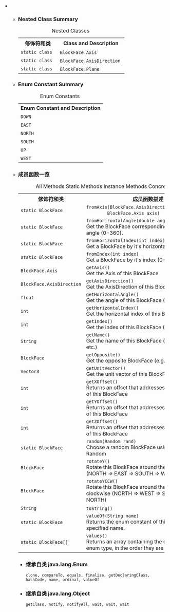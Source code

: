 <div class="summary">
<ul class="blockList">
<li class="blockList">
<!-- ======== NESTED CLASS SUMMARY ======== -->
<ul class="blockList">
<li class="blockList"><a name="nested.class.summary">
<!--   -->
</a>
<h3>Nested Class Summary</h3>
<table class="memberSummary" border="0" cellpadding="3" cellspacing="0" summary="Nested Class Summary table, listing nested classes, and an explanation">
<caption><span>Nested Classes</span><span class="tabEnd"> </span></caption>
<tr>
<th>修饰符和类</th>
<th class="colLast" scope="col">Class and Description</th>
</tr>
<tr class="altColor">
<td class="colFirst"><code>static class </code></td>
<td class="colLast"><code><span class="memberNameLink"><a  title="enum in cn.nukkit.math">BlockFace.Axis</a></span></code> </td>
</tr>
<tr class="rowColor">
<td class="colFirst"><code>static class </code></td>
<td class="colLast"><code><span class="memberNameLink"><a  title="enum in cn.nukkit.math">BlockFace.AxisDirection</a></span></code> </td>
</tr>
<tr class="altColor">
<td class="colFirst"><code>static class </code></td>
<td class="colLast"><code><span class="memberNameLink"><a  title="enum in cn.nukkit.math">BlockFace.Plane</a></span></code> </td>
</tr>
</table>
</li>
</ul>
<!-- =========== ENUM CONSTANT SUMMARY =========== -->
<ul class="blockList">
<li class="blockList"><a name="enum.constant.summary">
<!--   -->
</a>
<h3>Enum Constant Summary</h3>
<table class="memberSummary" border="0" cellpadding="3" cellspacing="0" summary="Enum Constant Summary table, listing enum constants, and an explanation">
<caption><span>Enum Constants</span><span class="tabEnd"> </span></caption>
<tr>
<th class="colOne" scope="col">Enum Constant and Description</th>
</tr>
<tr class="altColor">
<td class="colOne"><code><span class="memberNameLink"><a >DOWN</a></span></code> </td>
</tr>
<tr class="rowColor">
<td class="colOne"><code><span class="memberNameLink"><a >EAST</a></span></code> </td>
</tr>
<tr class="altColor">
<td class="colOne"><code><span class="memberNameLink"><a >NORTH</a></span></code> </td>
</tr>
<tr class="rowColor">
<td class="colOne"><code><span class="memberNameLink"><a >SOUTH</a></span></code> </td>
</tr>
<tr class="altColor">
<td class="colOne"><code><span class="memberNameLink"><a >UP</a></span></code> </td>
</tr>
<tr class="rowColor">
<td class="colOne"><code><span class="memberNameLink"><a >WEST</a></span></code> </td>
</tr>
</table>
</li>
</ul>
<!-- ========== METHOD SUMMARY =========== -->
<ul class="blockList">
<li class="blockList"><a name="method.summary">
<!--   -->
</a>
<h3>成员函数一览</h3>
<table class="memberSummary" border="0" cellpadding="3" cellspacing="0" summary="Method Summary table, listing methods, and an explanation">
<caption><span id="t0" class="activeTableTab"><span>All Methods</span><span class="tabEnd"> </span></span><span id="t1" class="tableTab"><span><a >Static Methods</a></span><span class="tabEnd"> </span></span><span id="t2" class="tableTab"><span><a >Instance Methods</a></span><span class="tabEnd"> </span></span><span id="t4" class="tableTab"><span><a >Concrete Methods</a></span><span class="tabEnd"> </span></span></caption>
<tr>
<th>修饰符和类</th>
<th>成员函数描述</th>
</tr>
<tr id="i0" class="altColor">
<td class="colFirst"><code>static <a  title="enum in cn.nukkit.math">BlockFace</a></code></td>
<td class="colLast"><code><span class="memberNameLink"><a >fromAxis</a></span>(<a  title="enum in cn.nukkit.math">BlockFace.AxisDirection</a> axisDirection,
        <a  title="enum in cn.nukkit.math">BlockFace.Axis</a> axis)</code> </td>
</tr>
<tr id="i1" class="rowColor">
<td class="colFirst"><code>static <a  title="enum in cn.nukkit.math">BlockFace</a></code></td>
<td class="colLast"><code><span class="memberNameLink"><a >fromHorizontalAngle</a></span>(double angle)</code>
<div class="block">Get the BlockFace corresponding to the given angle (0-360).</div>
</td>
</tr>
<tr id="i2" class="altColor">
<td class="colFirst"><code>static <a  title="enum in cn.nukkit.math">BlockFace</a></code></td>
<td class="colLast"><code><span class="memberNameLink"><a >fromHorizontalIndex</a></span>(int index)</code>
<div class="block">Get a BlockFace by it's horizontal index (0-3).</div>
</td>
</tr>
<tr id="i3" class="rowColor">
<td class="colFirst"><code>static <a  title="enum in cn.nukkit.math">BlockFace</a></code></td>
<td class="colLast"><code><span class="memberNameLink"><a >fromIndex</a></span>(int index)</code>
<div class="block">Get a BlockFace by it's index (0-5).</div>
</td>
</tr>
<tr id="i4" class="altColor">
<td class="colFirst"><code><a  title="enum in cn.nukkit.math">BlockFace.Axis</a></code></td>
<td class="colLast"><code><span class="memberNameLink"><a >getAxis</a></span>()</code>
<div class="block">Get the Axis of this BlockFace</div>
</td>
</tr>
<tr id="i5" class="rowColor">
<td class="colFirst"><code><a  title="enum in cn.nukkit.math">BlockFace.AxisDirection</a></code></td>
<td class="colLast"><code><span class="memberNameLink"><a >getAxisDirection</a></span>()</code>
<div class="block">Get the AxisDirection of this BlockFace</div>
</td>
</tr>
<tr id="i6" class="altColor">
<td class="colFirst"><code>float</code></td>
<td class="colLast"><code><span class="memberNameLink"><a >getHorizontalAngle</a></span>()</code>
<div class="block">Get the angle of this BlockFace (0-360)</div>
</td>
</tr>
<tr id="i7" class="rowColor">
<td class="colFirst"><code>int</code></td>
<td class="colLast"><code><span class="memberNameLink"><a >getHorizontalIndex</a></span>()</code>
<div class="block">Get the horizontal index of this BlockFace (0-3).</div>
</td>
</tr>
<tr id="i8" class="altColor">
<td class="colFirst"><code>int</code></td>
<td class="colLast"><code><span class="memberNameLink"><a >getIndex</a></span>()</code>
<div class="block">Get the index of this BlockFace (0-5).</div>
</td>
</tr>
<tr id="i9" class="rowColor">
<td class="colFirst"><code><a  title="class or interface in java.lang">String</a></code></td>
<td class="colLast"><code><span class="memberNameLink"><a >getName</a></span>()</code>
<div class="block">Get the name of this BlockFace (up, down, north, etc.)</div>
</td>
</tr>
<tr id="i10" class="altColor">
<td class="colFirst"><code><a  title="enum in cn.nukkit.math">BlockFace</a></code></td>
<td class="colLast"><code><span class="memberNameLink"><a >getOpposite</a></span>()</code>
<div class="block">Get the opposite BlockFace (e.g.</div>
</td>
</tr>
<tr id="i11" class="rowColor">
<td class="colFirst"><code><a  title="class in cn.nukkit.math">Vector3</a></code></td>
<td class="colLast"><code><span class="memberNameLink"><a >getUnitVector</a></span>()</code>
<div class="block">Get the unit vector of this BlockFace</div>
</td>
</tr>
<tr id="i12" class="altColor">
<td class="colFirst"><code>int</code></td>
<td class="colLast"><code><span class="memberNameLink"><a >getXOffset</a></span>()</code>
<div class="block">Returns an offset that addresses the block in front of this BlockFace</div>
</td>
</tr>
<tr id="i13" class="rowColor">
<td class="colFirst"><code>int</code></td>
<td class="colLast"><code><span class="memberNameLink"><a >getYOffset</a></span>()</code>
<div class="block">Returns an offset that addresses the block in front of this BlockFace</div>
</td>
</tr>
<tr id="i14" class="altColor">
<td class="colFirst"><code>int</code></td>
<td class="colLast"><code><span class="memberNameLink"><a >getZOffset</a></span>()</code>
<div class="block">Returns an offset that addresses the block in front of this BlockFace</div>
</td>
</tr>
<tr id="i15" class="rowColor">
<td class="colFirst"><code>static <a  title="enum in cn.nukkit.math">BlockFace</a></code></td>
<td class="colLast"><code><span class="memberNameLink"><a >random</a></span>(<a  title="class or interface in java.util">Random</a> rand)</code>
<div class="block">Choose a random BlockFace using the given Random</div>
</td>
</tr>
<tr id="i16" class="altColor">
<td class="colFirst"><code><a  title="enum in cn.nukkit.math">BlockFace</a></code></td>
<td class="colLast"><code><span class="memberNameLink"><a >rotateY</a></span>()</code>
<div class="block">Rotate this BlockFace around the Y axis clockwise (NORTH =&gt; EAST =&gt; SOUTH =&gt; WEST =&gt; NORTH)</div>
</td>
</tr>
<tr id="i17" class="rowColor">
<td class="colFirst"><code><a  title="enum in cn.nukkit.math">BlockFace</a></code></td>
<td class="colLast"><code><span class="memberNameLink"><a >rotateYCCW</a></span>()</code>
<div class="block">Rotate this BlockFace around the Y axis counter-clockwise (NORTH =&gt; WEST =&gt; SOUTH =&gt; EAST =&gt; NORTH)</div>
</td>
</tr>
<tr id="i18" class="altColor">
<td class="colFirst"><code><a  title="class or interface in java.lang">String</a></code></td>
<td class="colLast"><code><span class="memberNameLink"><a >toString</a></span>()</code> </td>
</tr>
<tr id="i19" class="rowColor">
<td class="colFirst"><code>static <a  title="enum in cn.nukkit.math">BlockFace</a></code></td>
<td class="colLast"><code><span class="memberNameLink"><a >valueOf</a></span>(<a  title="class or interface in java.lang">String</a> name)</code>
<div class="block">Returns the enum constant of this type with the specified name.</div>
</td>
</tr>
<tr id="i20" class="altColor">
<td class="colFirst"><code>static <a  title="enum in cn.nukkit.math">BlockFace</a>[]</code></td>
<td class="colLast"><code><span class="memberNameLink"><a >values</a></span>()</code>
<div class="block">Returns an array containing the constants of this enum type, in
the order they are declared.</div>
</td>
</tr>
</table>
<ul class="blockList">
<li class="blockList"><a name="methods.inherited.from.class.java.lang.Enum">
<!--   -->
</a>
<h3>继承自类 java.lang.<a  title="class or interface in java.lang">Enum</a></h3>
<code><a  title="class or interface in java.lang">clone</a>, <a  title="class or interface in java.lang">compareTo</a>, <a  title="class or interface in java.lang">equals</a>, <a  title="class or interface in java.lang">finalize</a>, <a  title="class or interface in java.lang">getDeclaringClass</a>, <a  title="class or interface in java.lang">hashCode</a>, <a  title="class or interface in java.lang">name</a>, <a  title="class or interface in java.lang">ordinal</a>, <a  title="class or interface in java.lang">valueOf</a></code></li>
</ul>
<ul class="blockList">
<li class="blockList"><a name="methods.inherited.from.class.java.lang.Object">
<!--   -->
</a>
<h3>继承自类 java.lang.<a  title="class or interface in java.lang">Object</a></h3>
<code><a  title="class or interface in java.lang">getClass</a>, <a  title="class or interface in java.lang">notify</a>, <a  title="class or interface in java.lang">notifyAll</a>, <a  title="class or interface in java.lang">wait</a>, <a  title="class or interface in java.lang">wait</a>, <a  title="class or interface in java.lang">wait</a></code></li>
</ul>
</li>
</ul>
</li>
</ul>
</div>

